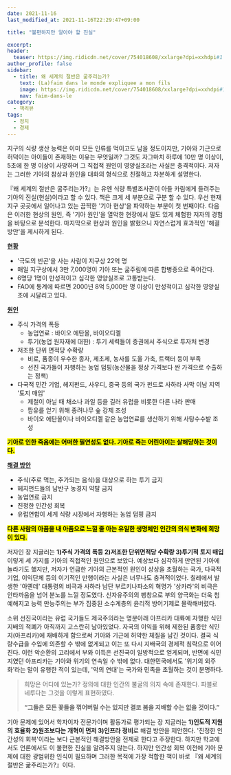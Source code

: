 ```yaml
---
date: 2021-11-16
last_modified_at: 2021-11-16T22:29:47+09:00

title: "불편하지만 알아야 할 진실"

excerpt:
header:
  teaser: https://img.ridicdn.net/cover/754018608/xxlarge?dpi=xxhdpi#1
author_profile: false
sidebar:
  - title: 왜 세계의 절반은 굶주리는가?
    text: (La)faim dans le monde expliquee a mon fils
    image: https://img.ridicdn.net/cover/754018608/xxlarge?dpi=xxhdpi#1
    nav: faim-dans-le
category:
  - 책리뷰
tags:
  - 정치
  - 경제
---
```

지구의 식량 생산 능력은 이미 모든 인류를 먹이고도 남을 정도이지만, 기아와 기근으로 허덕이는 아이들이 존재하는 이유는 무엇일까? 그것도 자그마치 하루에 10만 명 이상이, 5초에 한 명 이상이 사망하며 그 직접적 원인이 영양실조라는 사실은 충격적이다. 저자는 그러한 기아의 참상과 원인을 대화의 형식으로 친절하고 차분하게 설명한다. 

『왜 세계의 절반은 굶주리는가?』는 유엔 식량 특별조사관이 아들 카림에게 들려주는 기아의 진실(현실)이라고 할 수 있다. 책은 크게 세 부분으로 구분 할 수 있다. 우선 현재 지구 곳곳에서 일어나고 있는 끔찍한 '기아 현상'을 파악하는 부분이 첫 번째이다. 다음은 이러한 현상의 원인, 즉 '기아 원인'을 열악한 현장에서 밀도 있게 체험한 저자의 경험을 바탕으로 분석한다. 마지막으로 현상과 원인을 밝혔으니 자연스럽게 효과적인 '해결방안'을 제시하게 된다. 

**[현황]()**

- '극도의 빈곤'을 사는 사람이 지구상 22억 명
- 매일 지구상에서 3만 7,000명이 기아 또는 굶주림에 따른 합병증으로 죽어간다.
- 6명당 1명이 만성적이고 심각한 영양실조로 고통받는다.
- FAO에 통계에 따르면 2000년 8억 5,000만 명 이상이 만성적이고 심각한 영양실조에 시달리고 있다. 

**[원인]()**

- 주식 가격의 폭등
  - 농업연료 : 바이오 에탄올, 바이오디젤
  - 투기(농업 원자재에 대한) : 투기 세력들이 증권에서 주식으로 투자처 변경
- 저조한 단위 면적당 수확량
  - 비료, 품종이 우수한 종자, 제초제, 농사를 도울 가축, 트랙터 등이 부족
  - 선진 국가들이 자행하는 농업 덤핑(농산물을 정상 가격보다 싼 가격으로 수출하는 정책)
- 다국적 민간 기업, 헤지펀드, 사우디, 중국 등의 국가 펀드로 사하라 사막 이남 지역 '토지 매입'  
  - 제철이 아닐 때 채소나 과일 등을 길러 유럽을 비롯한 다른 나라 판매
  - 팜유를 얻기 위해 종려나무 숲 강제 조성
  - 바이오 에탄올이나 바이오디젤 같은 농업연료를 생산하기 위해 사탕수수밭 조성

**<mark>기아로 인한 죽음에는 어떠한 필연성도 없다. 기아로 죽는 어린아이는 살해당하는 것이다.</mark>** 

**[해결 방안]()**

- 주식(주로 먹는, 주가되는 음식)을 대상으로 하는 투기 금지
- 헤지펀드들의 남반구 농경지 약탈 금지
- 농업연료 금지
- 진정한 인간성 회복
- 유럽연합이 세계 식량 시장에서 자행하는 농업 덤핑 금지 

**<mark>다른 사람의 아픔을 내 아픔으로 느낄 줄 아는 유일한 생명체인 인간의 의식 변화에 희망이 있다.</mark>** 

저자인 장 지글러는 **1)주식 가격의 폭등 2)저조한 단위면적당 수확량 3)투기적 토지 매입** 이렇게 세 가지를 기아의 직접적인 원인으로 보았다. 예상보다 심각하게 만연된 기아에 놀라기도 했지만, 저자가 언급한 기아의 근본적인 원인이 상상을 초월하는 국가, 다국적 기업, 이익단체 등의 이기적인 만행이라는 사실은 너무나도 충격적이었다. 칠레에서 발생한 '아옌데' 대통령의 비극과 사하라 남단 부르키나파소의 혁명가 '상카라'의 비극은 안타까움을 넘어 분노를 느낄 정도였다. 신자유주의의 팽창으로 부의 양극화는 더욱 첨예해지고 능력 만능주의는 부가 집중된 소수계층의 윤리적 방어기제로 몰락해버렸다. 

소위 선진국이라는 유럽 국가들도 제국주의라는 명분아래 아프리카 대륙에 자행한 식민지배의 적폐가 아직까지 고스란히 남아있었다. 자국의 이익을 위해 제한된 품종만 식민지(아프리카)에 재배하게 함으로써 기아와 기근에 허약한 체질을 남긴 것이다. 결국 식량수급을 수입에 의존할 수 밖에 없게되고 이는 또 다시 지배국의 경제적 침략으로 이어진다. 이런 악순환의 고리에서 부와 이득은 선진국이 일방적으로 얻게되며, 반면에 식민지였던 아프리카는 기아와 위기의 연속일 수 밖에 없다. 대한민국에서도 '위기의 외주화'라는 말이 유행한 적이 있는데, '악의 연대'는 국가와 민족을 초월하는 것이 분명하다. 

> 희망은 어디에 있는가? 
> 정의에 대한 인간의 불굴의 의지 속에 존재한다. 
> 파블로 네루다는 그것을 이렇게 표현하였다. 
>
> **“그들은 모든 꽃들을 꺾어버릴 수는 있지만 결코 봄을 지배할 수는 없을 것이다.”** 

기아 문제에 있어서 학자이자 전문가이며 활동가로 평가되는 장 지글러는 **1)인도적 지원의 효율화 2)원조보다는 개혁이 먼저 3)인프라 정비**로 해결 방안을 제안한다. '진정한 인간성의 회복'이라는 보다 근본적인 해결방안을 전제로 한다고 주장한다. 하지만 학교에서도 언론에서도 이 불편한 진실을 알려주지 않는다. 하지만 인간성 회복 이전에 기아 문제에 대한 광범위한 인식이 필요하며 그러한 목적에 가장 적합한 책이 바로 『왜 세계의 절반은 굶주리는가?』이다.